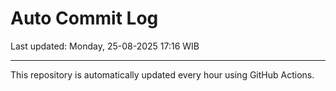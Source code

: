 # Auto Commit Log

Last updated: Monday, 25-08-2025 17:16 WIB

---

This repository is automatically updated every hour using GitHub Actions.
